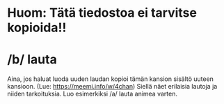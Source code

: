 # Huom: Tätä tiedostoa ei tarvitse kopioida!!
# /b/ lauta
Aina, jos haluat luoda uuden laudan kopioi tämän kansion sisältö uuteen kansioon. (Lue: https://meemi.info/w/4chan) Siellä näet erilaisia lautoja ja niiden tarkoituksia. Luo esimerkiksi /a/ lauta animea varten.
